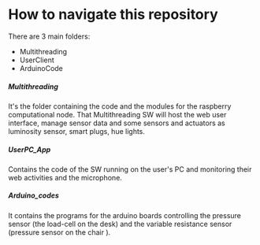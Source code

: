 # How to navigate this repository

There are 3 main folders:

  - Multithreading
  - UserClient
  - ArduinoCode

##### Multithreading

It's the folder containing the code and the modules for the raspberry computational node.
That Multithreading SW will host the web user interface, manage sensor data and some sensors and actuators as luminosity sensor, smart plugs, hue lights.


##### UserPC_App
Contains the code of the SW running on the user's PC and monitoring their web activities and the microphone.


##### Arduino_codes
It contains the programs for the arduino boards controlling the pressure sensor (the load-cell on the desk) and the variable resistance sensor (pressure sensor on the chair ).
